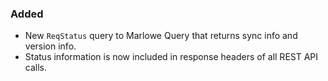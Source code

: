 ### Added

- New `ReqStatus` query to Marlowe Query that returns sync info and version info.
- Status information is now included in response headers of all REST API calls.
